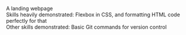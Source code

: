 A landing webpage<br>
Skills heavily demonstrated: Flexbox in CSS, and formatting HTML code perfectly for that<br>
Other skills demonstrated: Basic Git commands for version control

